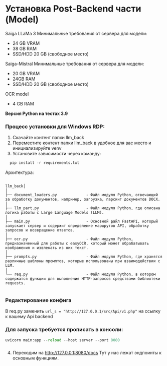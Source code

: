 # Установка Post-Backend части (Model)

Saiga LLaMa 3
Минимальные требования от сервера для модели:
- 24 GB VRAM
- 38 GB RAM
- SSD/HDD 20 GB (свободное место)

Saiga-Mistral
Минимальные требования от сервера для модели:
- 20 GB VRAM
- 24GB RAM 
- SSD/HDD 20 GB (свободное место)

OCR model
- 4 GB RAM


**Версия Python на тестах 3.9**

### Процесс установки для Windows RDP:
1. Скачайте контент папки llm_back
2. Переместите контент папки llm_back в удобное для вас место и инициализируйте venv
3. Установите зависимости через команду:
```python
  pip install -r requirements.txt
```

Архитектура: 
```text

llm_back│               
│
├── document_loaders.py             - Файл модуля Python, отвечающий за обработку документов, например, загрузка, парсинг документов DOCX.
│
├── llm_part.py                     - Файл модуля Python, где описана логика работы с Large Language Models (LLM).
│
├── main.py                         - Основной файл FastAPI, который запускает сервер и содержит определение маршрутов API, обработку запросов и возвращение ответов.
│
├── ocr.py                          - Файл модуля Python, предназначенный для работы с easyOCR, который может обрабатывать изображения и извлекать из них текст.
│
├── prompts.py                      - Файл модуля Python, где хранятся различные шаблоны промптов, которые использованы при взаимодействии с LLM.
│
└── req.py                          - Файл модуля Python, в котором содержатся функции для выполнения HTTP-запросов средствами библиотеки requests.


```
### Редактирование конфига
В req.py заменить `url_s = "http://127.0.0.1/src/Api/v1.php"` на ссылку к вашему Api backend 

### Для запуска требуется прописать в консоли:
```python
uvicorn main:app --reload --host server --port 8080
```
###
4. Переходим на http://127.0.0.1:8080/docs Тут у нас лежат эндпоинты к основным функциям.



